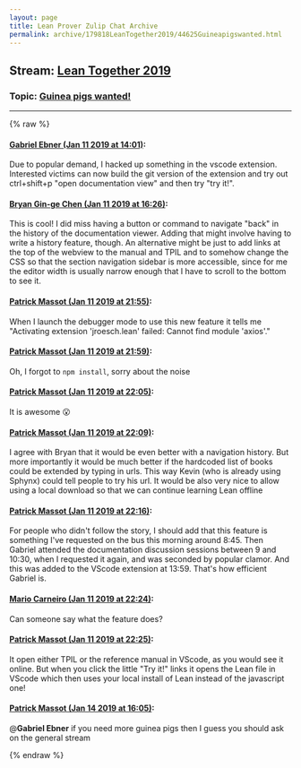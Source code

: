 ```yaml
---
layout: page
title: Lean Prover Zulip Chat Archive 
permalink: archive/179818LeanTogether2019/44625Guineapigswanted.html
---
```


## Stream: [Lean Together 2019](index.html)
### Topic: [Guinea pigs wanted!](44625Guineapigswanted.html)

---


{% raw %}
#### [ Gabriel Ebner (Jan 11 2019 at 14:01)](https://leanprover.zulipchat.com/#narrow/stream/179818-Lean%20Together%202019/topic/Guinea%20pigs%20wanted%21/near/154915324):
Due to popular demand, I hacked up something in the vscode extension.  Interested victims can now build the git version of the extension and try out ctrl+shift+p "open documentation view" and then try "try it!".

#### [ Bryan Gin-ge Chen (Jan 11 2019 at 16:26)](https://leanprover.zulipchat.com/#narrow/stream/179818-Lean%20Together%202019/topic/Guinea%20pigs%20wanted%21/near/154924079):
This is cool! I did miss having a button or command to navigate "back" in the history of the documentation viewer. Adding that might involve having to write a history feature, though. An alternative might be just to add links at the top of the webview to the manual and TPIL and to  somehow change the CSS so that the section navigation sidebar is more accessible, since for me the editor width is usually narrow enough that I have to scroll to the bottom to see it.

#### [ Patrick Massot (Jan 11 2019 at 21:55)](https://leanprover.zulipchat.com/#narrow/stream/179818-Lean%20Together%202019/topic/Guinea%20pigs%20wanted%21/near/154946429):
When I launch the debugger mode to use this new feature it tells me "Activating extension 'jroesch.lean' failed: Cannot find module 'axios'."

#### [ Patrick Massot (Jan 11 2019 at 21:59)](https://leanprover.zulipchat.com/#narrow/stream/179818-Lean%20Together%202019/topic/Guinea%20pigs%20wanted%21/near/154946671):
Oh, I forgot to `npm install`, sorry about the noise

#### [ Patrick Massot (Jan 11 2019 at 22:05)](https://leanprover.zulipchat.com/#narrow/stream/179818-Lean%20Together%202019/topic/Guinea%20pigs%20wanted%21/near/154947031):
It is awesome :open_mouth:

#### [ Patrick Massot (Jan 11 2019 at 22:09)](https://leanprover.zulipchat.com/#narrow/stream/179818-Lean%20Together%202019/topic/Guinea%20pigs%20wanted%21/near/154947296):
I agree with Bryan that it would be even better with a navigation history. But more importantly it would be much better if the hardcoded  list of books could be extended by typing in urls. This way Kevin (who is already using Sphynx) could tell people to try his url. It would be also very nice to allow using a local download so that we can continue learning Lean offline

#### [ Patrick Massot (Jan 11 2019 at 22:16)](https://leanprover.zulipchat.com/#narrow/stream/179818-Lean%20Together%202019/topic/Guinea%20pigs%20wanted%21/near/154947751):
For people who didn't follow the story, I should add that this feature is something I've requested on the bus this morning around 8:45. Then Gabriel attended the documentation discussion sessions between 9 and 10:30, when I requested it again, and was seconded by popular clamor. And this was added to the VScode extension at 13:59. That's how efficient Gabriel is.

#### [ Mario Carneiro (Jan 11 2019 at 22:24)](https://leanprover.zulipchat.com/#narrow/stream/179818-Lean%20Together%202019/topic/Guinea%20pigs%20wanted%21/near/154948170):
Can someone say what the feature does?

#### [ Patrick Massot (Jan 11 2019 at 22:25)](https://leanprover.zulipchat.com/#narrow/stream/179818-Lean%20Together%202019/topic/Guinea%20pigs%20wanted%21/near/154948276):
It open either TPIL or the reference manual in VScode, as you would see it online. But when you click the little "Try it!" links it opens the Lean file in VScode which then uses your local install of Lean instead of the javascript one!

#### [ Patrick Massot (Jan 14 2019 at 16:05)](https://leanprover.zulipchat.com/#narrow/stream/179818-Lean%20Together%202019/topic/Guinea%20pigs%20wanted%21/near/155090073):
@**Gabriel Ebner** if you need more guinea pigs then I guess you should ask on the general stream


{% endraw %}
